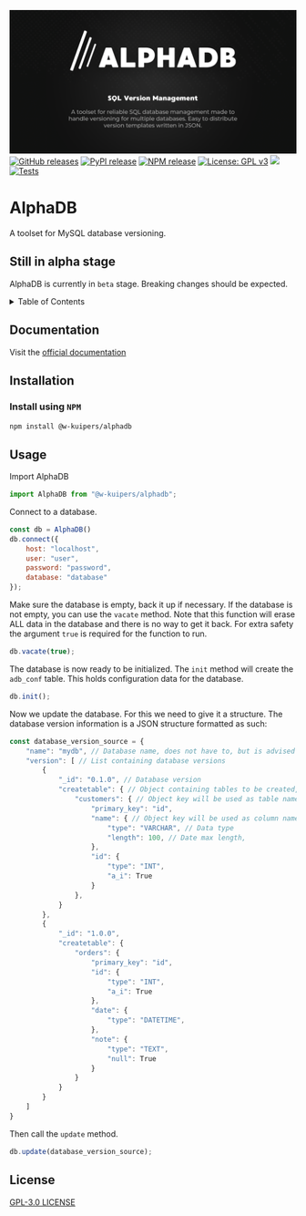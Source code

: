 ![AlphaDB](https://github.com/w-kuipers/alphadb/blob/main/assets/ALPHADB_Github-Social-Preview.png?raw=true)
[![GitHub releases](https://img.shields.io/github/v/release/w-kuipers/alphadb)](https://github.com/w-kuipers/alphadb/releases)
[![PyPI release](https://img.shields.io/pypi/v/alphadb.svg)](https://pypi.org/project/alphadb/)
[![NPM release](https://img.shields.io/npm/v/%40w-kuipers%2Falphadb)](https://www.npmjs.com/package/@w-kuipers/alphadb)
[![License: GPL v3](https://img.shields.io/badge/License-GPLv3-blue.svg)](https://www.gnu.org/licenses/gpl-3.0)
[![](https://img.shields.io/github/last-commit/w-kuipers/alphadb?label=last%20modified)](https://github.com/w-kuipers/alphadb)
[![Tests](https://github.com/w-kuipers/alphadb/actions/workflows/run-tests.yml/badge.svg)](https://github.com/w-kuipers/alphadb/actions/workflows/run-tests.yml)

# AlphaDB

A toolset for MySQL database versioning.

## Still in alpha stage

AlphaDB is currently in `beta` stage. Breaking changes should be expected.

<details>
  <summary>Table of Contents</summary>
  <ol>
    <li><a href="#documentation">Documentation</a></li>
    <li>
      <a href="#installation">Installation</a>
      <ul>
        <li><a href="#install-using-pip">Install using PIP</a></li>
      </ul>
    </li>
    <li><a href="#usage">Usage</a></li>
    <li><a href="#exceptions">Exceptions</a></li>
    <li><a href="#license">License</a></li>
  </ol>
</details>

## Documentation

Visit the [official documentation](https://alphadb.w-kuipers.com/)

## Installation

### Install using `NPM`

    npm install @w-kuipers/alphadb


## Usage

Import AlphaDB
``` js
import AlphaDB from "@w-kuipers/alphadb";
```
Connect to a database.
``` js
const db = AlphaDB()
db.connect({
    host: "localhost",
    user: "user",
    password: "password",
    database: "database"
});
```
Make sure the database is empty, back it up if necessary. If the database is not empty, you can use the `vacate` method.
Note that this function will erase ALL data in the database and there is no way to get it back. For extra safety the argument `true` is required for the function to run.
``` js
db.vacate(true);
```
The database is now ready to be initialized. The `init` method will create the `adb_conf` table. This holds configuration data for the database.
``` js
db.init();
```
Now we update the database. For this we need to give it a structure. The database version information is a JSON structure formatted as such:
``` js
const database_version_source = {
    "name": "mydb", // Database name, does not have to, but is advised to match the actual database name
    "version": [ // List containing database versions
        {
            "_id": "0.1.0", // Database version
            "createtable": { // Object containing tables to be created,
                "customers": { // Object key will be used as table name
                    "primary_key": "id",
                    "name": { // Object key will be used as column name
                        "type": "VARCHAR", // Data type
                        "length": 100, // Date max length,
                    },
                    "id": {
                        "type": "INT",
                        "a_i": True
                    }
                },
            }
        },
        {
            "_id": "1.0.0",
            "createtable": {
                "orders": {
                    "primary_key": "id",
                    "id": {
                        "type": "INT",
                        "a_i": True
                    },
                    "date": {
                        "type": "DATETIME",
                    },
                    "note": {
                        "type": "TEXT",
                        "null": True
                    }
                }
            }
        }
    ]
}
```

Then call the `update` method.
``` js
db.update(database_version_source);
```

## License

[GPL-3.0 LICENSE](https://github.com/w-kuipers/alphadb/blob/main/LICENSE)
